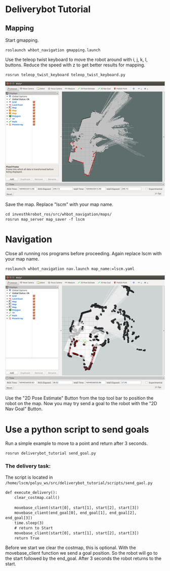# Deliverybot Tutorial
## Mapping
Start gmapping.

    roslaunch whbot_navigation gmapping.launch 

Use the teleop twist keyboard to move the robot around with i, j, k, l, buttons. Reduce the speed with z to get better results for mapping.

    rosrun teleop_twist_keyboard teleop_twist_keyboard.py

![gmapping](https://github.com/JosefGst/deliverybot_tutorial/blob/master/images/gmapping.png)

Save the map. Replace "lscm" with your map name.

    cd investhkrobot_ros/src/whbot_navigation/maps/
    rosrun map_server map_saver -f lscm

# Navigation
Close all running ros programs before proceeding. Again replace lscm with your map name.

    roslaunch whbot_navigation nav.launch map_name:=lscm.yaml

![navigation](https://github.com/JosefGst/deliverybot_tutorial/blob/master/images/navigation.png)

Use the "2D Pose Estimate" Button from the top tool bar to position the robot on the map. Now you may try send a goal to the robot with the "2D Nav Goal" Button.

# Use a python script to send goals
Run a simple example to move to a point and return after 3 seconds.

    rosrun deliverybot_tutorial send_goal.py

### The delivery task:
The script is located in `/home/lscm/polyu_ws/src/deliverybot_tutorial/scripts/send_gaol.py` 

    def execute_delivery():
        clear_costmap.call()
        
        movebase_client(start[0], start[1], start[2], start[3])
        movebase_client(end_goal[0], end_goal[1], end_goal[2], end_goal[3])
        time.sleep(3) 
        # return to Start
        movebase_client(start[0], start[1], start[2], start[3])
        return True

Before we start we clear the costmap, this is optional. With the movebase_client function we send a goal position. So the robot will go to the start followed by the end_goal. After 3 seconds the robot returns to the start.